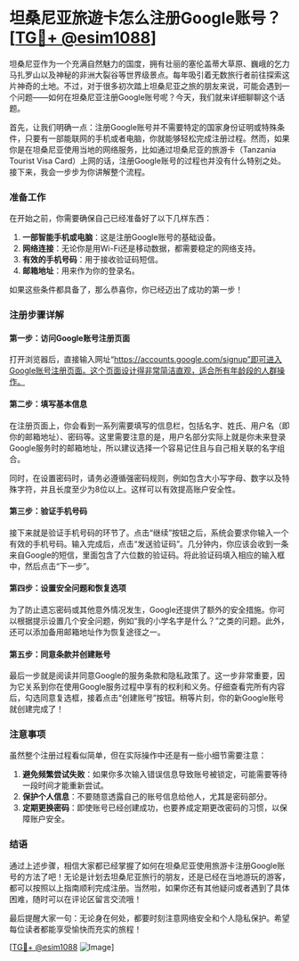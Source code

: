 # 坦桑尼亚旅遊卡怎么注册Google账号？[[TG💪+ @esim1088](https://t.me/s/esim1088)]

坦桑尼亚作为一个充满自然魅力的国度，拥有壮丽的塞伦盖蒂大草原、巍峨的乞力马扎罗山以及神秘的非洲大裂谷等世界级景点。每年吸引着无数旅行者前往探索这片神奇的土地。不过，对于很多初次踏上坦桑尼亚之旅的朋友来说，可能会遇到一个问题——如何在坦桑尼亚注册Google账号呢？今天，我们就来详细聊聊这个话题。

首先，让我们明确一点：注册Google账号并不需要特定的国家身份证明或特殊条件，只要有一部能联网的手机或者电脑，你就能够轻松完成注册过程。然而，如果你是在坦桑尼亚使用当地的网络服务，比如通过坦桑尼亚的旅游卡（Tanzania Tourist Visa Card）上网的话，注册Google账号的过程也并没有什么特别之处。接下来，我会一步步为你讲解整个流程。

### **准备工作**

在开始之前，你需要确保自己已经准备好了以下几样东西：

1. **一部智能手机或电脑**：这是注册Google账号的基础设备。
2. **网络连接**：无论你是用Wi-Fi还是移动数据，都需要稳定的网络支持。
3. **有效的手机号码**：用于接收验证码短信。
4. **邮箱地址**：用来作为你的登录名。

如果这些条件都具备了，那么恭喜你，你已经迈出了成功的第一步！

### **注册步骤详解**

#### 第一步：访问Google账号注册页面

打开浏览器后，直接输入网址“https://accounts.google.com/signup”即可进入Google账号注册页面。这个页面设计得非常简洁直观，适合所有年龄段的人群操作。

#### 第二步：填写基本信息

在注册页面上，你会看到一系列需要填写的信息栏，包括名字、姓氏、用户名（即你的邮箱地址）、密码等。这里需要注意的是，用户名部分实际上就是你未来登录Google服务时的邮箱地址，所以建议选择一个容易记住且与自己相关联的名字组合。

同时，在设置密码时，请务必遵循强密码规则，例如包含大小写字母、数字以及特殊字符，并且长度至少为8位以上。这样可以有效提高账户安全性。

#### 第三步：验证手机号码

接下来就是验证手机号码的环节了。点击“继续”按钮之后，系统会要求你输入一个有效的手机号码。输入完成后，点击“发送验证码”。几分钟内，你应该会收到一条来自Google的短信，里面包含了六位数的验证码。将此验证码填入相应的输入框中，然后点击“下一步”。

#### 第四步：设置安全问题和恢复选项

为了防止遗忘密码或其他意外情况发生，Google还提供了额外的安全措施。你可以根据提示设置几个安全问题，例如“我的小学名字是什么？”之类的问题。此外，还可以添加备用邮箱地址作为恢复途径之一。

#### 第五步：同意条款并创建账号

最后一步就是阅读并同意Google的服务条款和隐私政策了。这一步非常重要，因为它关系到你在使用Google服务过程中享有的权利和义务。仔细查看完所有内容后，勾选同意复选框，接着点击“创建账号”按钮。稍等片刻，你的新Google账号就创建完成了！

### **注意事项**

虽然整个注册过程看似简单，但在实际操作中还是有一些小细节需要注意：

1. **避免频繁尝试失败**：如果你多次输入错误信息导致账号被锁定，可能需要等待一段时间才能重新尝试。
2. **保护个人信息**：不要随意透露自己的账号信息给他人，尤其是密码部分。
3. **定期更换密码**：即使账号已经创建成功，也要养成定期更改密码的习惯，以保障账户安全。

### **结语**

通过上述步骤，相信大家都已经掌握了如何在坦桑尼亚使用旅游卡注册Google账号的方法了吧！无论是计划去坦桑尼亚旅行的朋友，还是已经在当地游玩的游客，都可以按照以上指南顺利完成注册。当然啦，如果你还有其他疑问或者遇到了具体困难，随时可以在评论区留言交流哦！

最后提醒大家一句：无论身在何处，都要时刻注意网络安全和个人隐私保护。希望每位读者都能享受愉快而充实的旅程！

[[TG💪+ @esim1088](https://t.me/s/esim1088) ![Image](https://i.postimg.cc/4NQfJmqS/Snipaste-2025-05-13-00-14-12.png)]